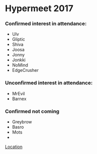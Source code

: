 <!-- TITLE: Home -->
<!-- SUBTITLE: A quick summary of Home -->

# Hypermeet 2017

### Confirmed interest in attendance:

* Ulv
* Gliptic
* Shiva
* Joosa
* Jonny
* Jonkki
* NoMind
* EdgeCrusher
 
 
### Unconfirmed interest in attendance:

* MrEvil
* Barnex

### Confirmed not coming

* Greybrow
* Basro
* Mots
* 

[Location](location)